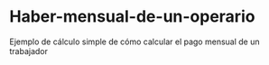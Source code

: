 # Haber-mensual-de-un-operario
Ejemplo de cálculo simple de cómo calcular el pago mensual de un trabajador
